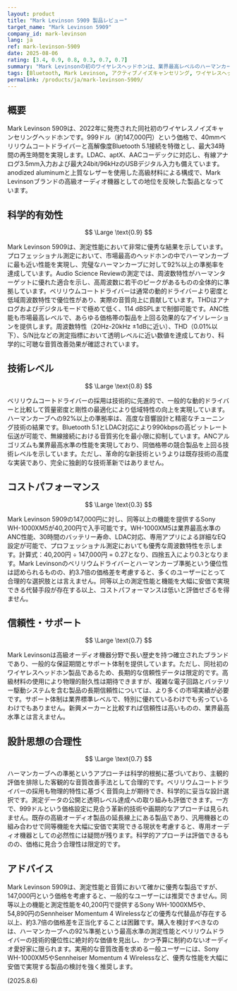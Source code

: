 ```yaml
---
layout: product
title: "Mark Levinson 5909 製品レビュー"
target_name: "Mark Levinson 5909"
company_id: mark-levinson
lang: ja
ref: mark-levinson-5909
date: 2025-08-06
rating: [3.4, 0.9, 0.8, 0.3, 0.7, 0.7]
summary: "Mark Levinsonの初のワイヤレスヘッドホンは、業界最高レベルのハーマンカーブ準拠率を達成しているものの、同等以上の機能を40,200円で提供するSony WH-1000XM5と比較すると、コストパフォーマンスに課題があります。"
tags: [Bluetooth, Mark Levinson, アクティブノイズキャンセリング, ワイヤレスヘッドホン, 高級]
permalink: /products/ja/mark-levinson-5909/
---
```

## 概要

Mark Levinson 5909は、2022年に発売された同社初のワイヤレスノイズキャンセリングヘッドホンです。999ドル（約147,000円）という価格で、40mmベリリウムコートドライバーと高解像度Bluetooth 5.1接続を特徴とし、最大34時間の再生時間を実現します。LDAC、aptX、AACコーデックに対応し、有線アナログ3.5mm入力および最大24bit/96kHzのUSBデジタル入力も備えています。anodized aluminumと上質なレザーを使用した高級材料による構成で、Mark Levinsonブランドの高級オーディオ機器としての地位を反映した製品となっています。

## 科学的有効性

$$ \Large \text{0.9} $$

Mark Levinson 5909は、測定性能において非常に優秀な結果を示しています。プロフェッショナル測定において、市場最高のヘッドホンの中でハーマンカーブに最も近い性能を実現し、完璧なハーマンカーブに対して92%以上の準拠率を達成しています。Audio Science Reviewの測定では、周波数特性がハーマンターゲットに優れた適合を示し、高周波数に若干のピークがあるものの全体的に準拠しています。ベリリウムコートドライバーは通常の動的ドライバーより密度と低域周波数特性で優位性があり、実際の音質向上に貢献しています。THDはアナログおよびデジタルモードで極めて低く、114 dBSPLまで制御可能です。ANC性能も市場最高レベルで、あらゆる価格帯の製品を上回る効果的なアイソレーションを提供します。周波数特性（20Hz-20kHz ±1dBに近い）、THD（0.01%以下）、S/N比などの測定指標において透明レベルに近い数値を達成しており、科学的に可聴な音質改善効果が確認されています。

## 技術レベル

$$ \Large \text{0.8} $$

ベリリウムコートドライバーの採用は技術的に先進的で、一般的な動的ドライバーと比較して質量密度と剛性の最適化により低域特性の向上を実現しています。ハーマンカーブへの92%以上の準拠率は、高度な音響設計と精密なチューニング技術の結果です。Bluetooth 5.1とLDAC対応により990kbpsの高ビットレート伝送が可能で、無線接続における音質劣化を最小限に抑制しています。ANCアルゴリズムも業界最高水準の性能を実現しており、同価格帯の競合製品を上回る技術レベルを示しています。ただし、革命的な新技術というよりは既存技術の高度な実装であり、完全に独創的な技術革新ではありません。

## コストパフォーマンス

$$ \Large \text{0.3} $$

Mark Levinson 5909の147,000円に対し、同等以上の機能を提供するSony WH-1000XM5が40,200円で入手可能です。WH-1000XM5は業界最高水準のANC性能、30時間のバッテリー寿命、LDAC対応、専用アプリによる詳細なEQ設定が可能で、プロフェッショナル測定においても優秀な周波数特性を示します。計算式：40,200円 ÷ 147,000円 = 0.27となり、四捨五入により0.3となります。Mark Levinsonのベリリウムドライバーとハーマンカーブ準拠という優位性は認められるものの、約3.7倍の価格差を考慮すると、多くのユーザーにとって合理的な選択肢とは言えません。同等以上の測定性能と機能を大幅に安価で実現できる代替手段が存在する以上、コストパフォーマンスは低いと評価せざるを得ません。

## 信頼性・サポート

$$ \Large \text{0.7} $$

Mark Levinsonは高級オーディオ機器分野で長い歴史を持つ確立されたブランドであり、一般的な保証期間とサポート体制を提供しています。ただし、同社初のワイヤレスヘッドホン製品であるため、長期的な信頼性データは限定的です。高級材料の使用により物理的耐久性は期待できますが、複雑な電子回路とバッテリー駆動システムを含む製品の長期信頼性については、より多くの市場実績が必要です。サポート体制は業界標準レベルで、特別に優れているわけでも劣っているわけでもありません。新興メーカーと比較すれば信頼性は高いものの、業界最高水準とは言えません。

## 設計思想の合理性

$$ \Large \text{0.7} $$

ハーマンカーブへの準拠というアプローチは科学的根拠に基づいており、主観的評価を排除した客観的な音質改善手法として合理的です。ベリリウムコートドライバーの採用も物理的特性に基づく音質向上が期待でき、科学的に妥当な設計選択です。測定データの公開と透明レベル達成への取り組みも評価できます。一方で、999ドルという価格設定に見合う革新的技術や画期的なアプローチは見られません。既存の高級オーディオ製品の延長線上にある製品であり、汎用機器との組み合わせで同等機能を大幅に安価で実現できる現状を考慮すると、専用オーディオ機器としての必然性には疑問が残ります。科学的アプローチは評価できるものの、価格に見合う合理性は限定的です。

## アドバイス

Mark Levinson 5909は、測定性能と音質において確かに優秀な製品ですが、147,000円という価格を考慮すると、一般的なユーザーには推奨できません。同等以上の機能と測定性能を40,200円で提供するSony WH-1000XM5や、54,890円のSennheiser Momentum 4 Wirelessなどの優秀な代替品が存在する以上、約3.7倍の価格差を正当化することは困難です。購入を検討すべきなのは、ハーマンカーブへの92%準拠という最高水準の測定性能とベリリウムドライバーの技術的優位性に絶対的な価値を見出し、かつ予算に制約のないオーディオ愛好家に限られます。実用的な音質改善を求める一般ユーザーには、Sony WH-1000XM5やSennheiser Momentum 4 Wirelessなど、優秀な性能を大幅に安価で実現する製品の検討を強く推奨します。

(2025.8.6)

